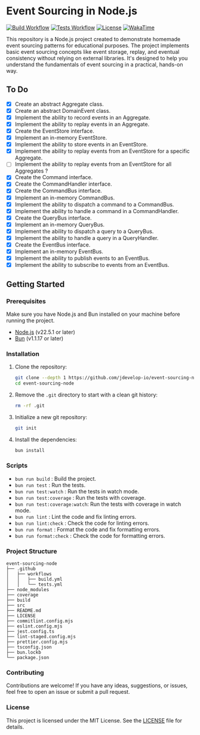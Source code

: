 # Event Sourcing in Node.js

[![Build Workflow](https://github.com/jdevelop-io/event-sourcing-node/actions/workflows/build.yml/badge.svg)](https://github.com/jdevelop-io/event-sourcing-node/actions/workflows/build.yml)
[![Tests Workflow](https://github.com/jdevelop-io/event-sourcing-node/actions/workflows/tests.yml/badge.svg)](https://github.com/jdevelop-io/event-sourcing-node/actions/workflows/tests.yml)
[![License](https://img.shields.io/github/license/jdevelop-io/event-sourcing-node)](/LICENSE)
[![WakaTime](https://wakatime.com/badge/user/b5dd94a4-c0ea-4c12-9cb2-41f984e74fdc/project/47c69695-3734-473d-acd7-56443d4e9e3e.svg)](https://wakatime.com/badge/user/b5dd94a4-c0ea-4c12-9cb2-41f984e74fdc/project/47c69695-3734-473d-acd7-56443d4e9e3e)

This repository is a Node.js project created to demonstrate homemade event sourcing patterns for educational purposes. The project implements basic event sourcing concepts like event storage, replay, and eventual consistency without relying on external libraries. It's designed to help you understand the fundamentals of event sourcing in a practical, hands-on way.

## To Do

- [x] Create an abstract Aggregate class.
- [x] Create an abstract DomainEvent class.
- [x] Implement the ability to record events in an Aggregate.
- [x] Implement the ability to replay events in an Aggregate.
- [x] Create the EventStore interface.
- [x] Implement an in-memory EventStore.
- [x] Implement the ability to store events in an EventStore.
- [x] Implement the ability to replay events from an EventStore for a specific Aggregate.
- [ ] Implement the ability to replay events from an EventStore for all Aggregates ?
- [x] Create the Command interface.
- [x] Create the CommandHandler interface.
- [x] Create the CommandBus interface.
- [x] Implement an in-memory CommandBus.
- [x] Implement the ability to dispatch a command to a CommandBus.
- [x] Implement the ability to handle a command in a CommandHandler.
- [x] Create the QueryBus interface.
- [x] Implement an in-memory QueryBus.
- [x] Implement the ability to dispatch a query to a QueryBus.
- [x] Implement the ability to handle a query in a QueryHandler.
- [x] Create the EventBus interface.
- [x] Implement an in-memory EventBus.
- [x] Implement the ability to publish events to an EventBus.
- [x] Implement the ability to subscribe to events from an EventBus.

## Getting Started

### Prerequisites

Make sure you have Node.js and Bun installed on your machine before running the project.

- [Node.js](https://nodejs.org/) (v22.5.1 or later)
- [Bun](https://bun.sh/) (v1.1.17 or later)

### Installation

1. Clone the repository:

   ```bash
   git clone --depth 1 https://github.com/jdevelop-io/event-sourcing-node.git
   cd event-sourcing-node
   ```

2. Remove the `.git` directory to start with a clean git history:

   ```bash
   rm -rf .git
   ```

3. Initialize a new git repository:

   ```bash
   git init
   ```

4. Install the dependencies:
   ```bash
   bun install
   ```

### Scripts

- `bun run build` : Build the project.
- `bun run test` : Run the tests.
- `bun run test:watch` : Run the tests in watch mode.
- `bun run test:coverage` : Run the tests with coverage.
- `bun run test:coverage:watch`: Run the tests with coverage in watch mode.
- `bun run lint` : Lint the code and fix linting errors.
- `bun run lint:check` : Check the code for linting errors.
- `bun run format` : Format the code and fix formatting errors.
- `bun run format:check` : Check the code for formatting errors.

### Project Structure

```plaintext
event-sourcing-node
├── .github
│   ├── workflows
│   │   ├── build.yml
│   │   └── tests.yml
├── node_modules
├── coverage
├── build
├── src
├── README.md
├── LICENSE
├── commitlint.config.mjs
├── eslint.config.mjs
├── jest.config.ts
├── lint-staged.config.mjs
├── prettier.config.mjs
├── tsconfig.json
├── bun.lockb
└── package.json
```

### Contributing

Contributions are welcome! If you have any ideas, suggestions, or issues, feel free to open an issue or submit a pull request.

### License

This project is licensed under the MIT License. See the [LICENSE](LICENSE) file for details.
